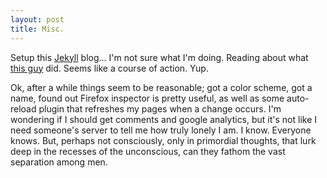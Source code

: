 ```yaml
---
layout: post
title: Misc.
---
```

Setup this [Jekyll](http://jekyllrb.com) blog... I'm not sure what I'm doing. Reading about what [this guy](http://joshualande.com/jekyll-github-pages-poole/) did. Seems like a course of action. Yup.

Ok, after a while things seem to be reasonable; got a color scheme, got a name, found out Firefox inspector is pretty useful, as well as some auto-reload plugin that refreshes my pages when a change occurs. I'm wondering if I should get comments and google analytics, but it's not like I need someone's server to tell me how truly lonely I am. I know. Everyone knows. But, perhaps not consciously, only in primordial thoughts, that lurk deep in the recesses of the unconscious, can they fathom the vast separation among men.
